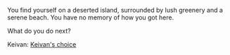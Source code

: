 You find yourself on a deserted island, surrounded by lush greenery and a serene beach. You have no memory of how you got here.

What do you do next?

Keivan: [Keivan's choice](choice-keivan.md)
